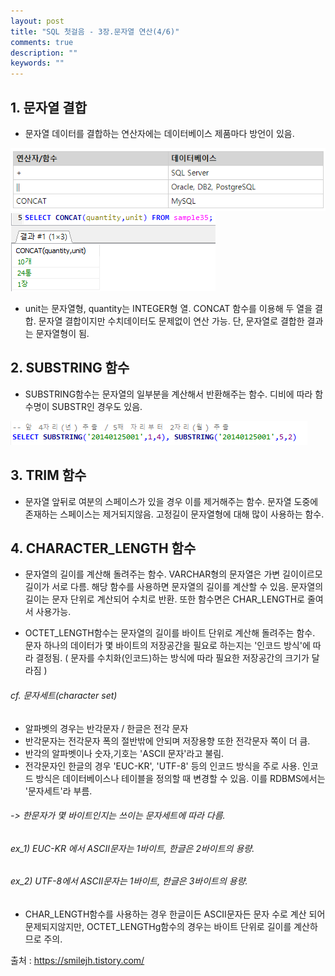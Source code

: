 ```yaml
---
layout: post
title: "SQL 첫걸음 - 3장.문자열 연산(4/6)" 
comments: true
description: ""
keywords: ""
---
```


## 1. 문자열 결합
- 문자열 데이터를 결합하는 연산자에는 데이터베이스 제품마다 방언이 있음.

![68453621](/images/sql_first_step/68453621.png)
![99DA02465B872ED702](/images/sql_first_step/99DA02465B872ED702.png)

- unit는 문자열형, quantity는 INTEGER형 열. CONCAT 함수를 이용해 두 열을 결합. 문자열 결합이지만 수치데이터도 문제없이 연산 가능. 단, 문자열로 결합한 결과는 문자열형이 됨.


## 2. SUBSTRING 함수
- SUBSTRING함수는 문자열의 일부분을 계산해서 반환해주는 함수. 디비에 따라 함수명이 SUBSTR인 경우도 있음. 

![99E841465B872F1B0E](/images/sql_first_step/99E841465B872F1B0E.png)


## 3. TRIM 함수
- 문자열 앞뒤로 여분의 스페이스가 있을 경우 이를 제거해주는 함수. 문자열 도중에 존재하는 스페이스는 제거되지않음. 고정길이 문자열형에 대해 많이 사용하는 함수.


## 4. CHARACTER_LENGTH 함수
- 문자열의 길이를 계산해 돌려주는 함수. VARCHAR형의 문자열은 가변 길이이르모 길이가 서로 다름. 해당 함수를 사용하면 문자열의 길이를 계산할 수 있음. 문자열의 길이는 문자 단위로 계산되어 수치로 반환. 또한 함수면은 CHAR_LENGTH로 줄여서 사용가능. 

- OCTET_LENGTH함수는 문자열의 길이를 바이트 단위로 계산해 돌려주는 함수. 문자 하나의 데이터가 몇 바이트의 저장공간을 필요로 하는지는 '인코드 방식'에 따라 결정됨. ( 문자를 수치화(인코드)하는 방식에 따라 필요한 저장공간의 크기가 달라짐 ) 

###### cf. 문자세트(character set)
- 알파벳의 경우는 반각문자 / 한글은 전각 문자
- 반각문자는 전각문자 폭의 절반밖에 안되며 저장용향 또한 전각문자 쪽이 더 큼. 
- 반각의 알파벳이나 숫자,기호는 'ASCII 문자'라고 불림.
- 전각문자인  한글의 경우 'EUC-KR', 'UTF-8' 등의 인코드 방식을 주로 사용. 인코드 방식은 데이터베이스나 테이블을 정의할 때 변경할 수 있음. 이를 RDBMS에서는 '문자세트'라 부름. 
###### -> 한문자가 몇 바이트인지는 쓰이는 문자세트에 따라 다름.

###### ex_1) EUC-KR 에서 ASCII문자는 1바이트, 한글은 2바이트의 용량.
###### ex_2) UTF-8에서 ASCII문자는 1바이트, 한글은 3바이트의 용량.

- CHAR_LENGTH함수를 사용하는 경우  한글이든 ASCII문자든 문자 수로 계산 되어 문제되지않지만,
OCTET_LENGTHg함수의 경우는 바이트 단위로 길이를 계산하므로 주의.


출처 : https://smilejh.tistory.com/